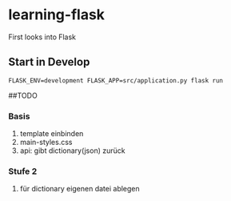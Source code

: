 # learning-flask
First looks into Flask

## Start in Develop
```commandline
FLASK_ENV=development FLASK_APP=src/application.py flask run

```

##TODO
### Basis
1. template einbinden
2. main-styles.css
3. api: gibt dictionary(json) zurück

### Stufe 2 
1. für dictionary eigenen datei ablegen 